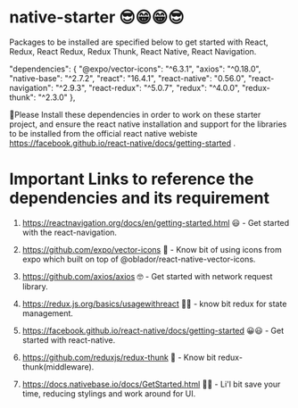 # native-starter 😎😁😁😎
Packages to be installed are specified below to get started with React, Redux, React Redux, Redux Thunk, React Native, React Navigation.

"dependencies": {
    "@expo/vector-icons": "^6.3.1",
    "axios": "^0.18.0",
    "native-base": "^2.7.2",
    "react": "16.4.1",
    "react-native": "0.56.0",
    "react-navigation": "^2.9.3",
    "react-redux": "^5.0.7",
    "redux": "^4.0.0",
    "redux-thunk": "^2.3.0"
  },
  
  🤩Please Install these dependencies in order to work on these starter project, and ensure the react native installation and support for the libraries to be installed from the official react native webiste
  https://facebook.github.io/react-native/docs/getting-started .
  
  
  # Important Links to reference the dependencies and its requirement
  1. https://reactnavigation.org/docs/en/getting-started.html 😃 - Get started with the react-navigation.
  
  2. https://github.com/expo/vector-icons 🤪 - Know bit of using icons from expo which built on top of @oblador/react-native-vector-icons.
  
  3. https://github.com/axios/axios 🤓 - Get started with network request library.
  
  4. https://redux.js.org/basics/usagewithreact 🧐🤔 - know bit redux for state management.
  
  5. https://facebook.github.io/react-native/docs/getting-started 😀😃 - Get started with react-native.
  
  6. https://github.com/reduxjs/redux-thunk 🤔 - Know bit redux-thunk(middleware).
  
  7. https://docs.nativebase.io/docs/GetStarted.html 🤪😝 - Li'l bit save your time, reducing stylings and work around for UI.
  
